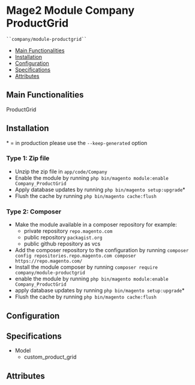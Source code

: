 # Mage2 Module Company ProductGrid

    ``company/module-productgrid``

 - [Main Functionalities](#markdown-header-main-functionalities)
 - [Installation](#markdown-header-installation)
 - [Configuration](#markdown-header-configuration)
 - [Specifications](#markdown-header-specifications)
 - [Attributes](#markdown-header-attributes)


## Main Functionalities
ProductGrid

## Installation
\* = in production please use the `--keep-generated` option

### Type 1: Zip file

 - Unzip the zip file in `app/code/Company`
 - Enable the module by running `php bin/magento module:enable Company_ProductGrid`
 - Apply database updates by running `php bin/magento setup:upgrade`\*
 - Flush the cache by running `php bin/magento cache:flush`

### Type 2: Composer

 - Make the module available in a composer repository for example:
    - private repository `repo.magento.com`
    - public repository `packagist.org`
    - public github repository as vcs
 - Add the composer repository to the configuration by running `composer config repositories.repo.magento.com composer https://repo.magento.com/`
 - Install the module composer by running `composer require company/module-productgrid`
 - enable the module by running `php bin/magento module:enable Company_ProductGrid`
 - apply database updates by running `php bin/magento setup:upgrade`\*
 - Flush the cache by running `php bin/magento cache:flush`


## Configuration




## Specifications

 - Model
	- custom_product_grid


## Attributes



